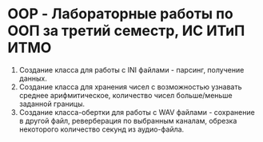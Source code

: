 # OOP - Лабораторные работы по ООП за третий семестр, ИС ИТиП ИТМО

1. Создание класса для работы с INI файлами - парсинг, получение данных.
2. Создание класса для хранения чисел с возможностью узнавать среднее арифмитическое, 
количество чисел больше/меньше заданной границы.
3. Создание класса-обертки для работы с WAV файлами - сохранение в другой файл, 
реверберация по выбранным каналам, обрезка некоторого количество секунд из аудио-файла.
